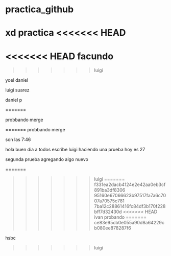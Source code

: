 # practica_github
xd practica
<<<<<<< HEAD
=======
<<<<<<< HEAD
facundo
=======
>>>>>>> luigi

yoel daniel

luigi suarez

daniel p

=======



probbando merge

=======
probbando merge

son las 7:46


hola buen dia a todos escribe luigi haciendo una prueba  hoy es 27

segunda prueba
agregando algo nuevo

=======
>>>>>>> luigi
=======
>>>>>>> f331ea2dacb4124e2e42aa0eb3cf891ba3df8306
>>>>>>> 95160e67066623b97517fa7a6c7007a70575c781
>>>>>>> 7ba12c28861416fc84df3b170f228bff7d32430d
<<<<<<< HEAD
ivan probando
=======
>>>>>>> ce83e95cb0e055a90d8a64229cb080ee878287f6

hsbc
>>>>>>> luigi
